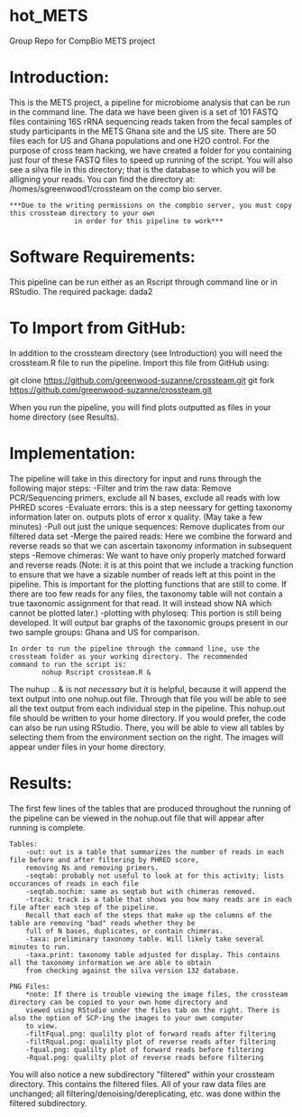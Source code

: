 # hot_METS
Group Repo for CompBio METS project

# Introduction:
  This is the METS project, a pipeline for microbiome analysis that can be run in the command line. The data we have been given is a set 
  of 101 FASTQ files containing 16S rRNA sequencing reads taken from the fecal samples of study participants in the METS Ghana site and 
  the US site. There are 50 files each for US and Ghana populations and one H2O control. For the purpose of cross team hacking, we have 
  created a folder for you containing just four of these FASTQ files to speed up running of the script. You will also see a silva file in 
  this directory; that is the database to which you will be alligning your reads. You can find the directory at: 
/homes/sgreenwood1/crossteam on the comp bio server. 

	***Due to the writing permissions on the compbio server, you must copy this crossteam directory to your own 
					in order for this pipeline to work***
          
# Software Requirements:
This pipeline can be run either as an Rscript through command line or in RStudio. The required package: dada2

# To Import from GitHub:
In addition to the crossteam directory (see Introduction) you will need the crossteam.R file to run the pipeline. 
Import this file from GitHub using:

git clone https://github.com/greenwood-suzanne/crossteam.git
git fork https://github.com/greenwood-suzanne/crossteam.git

When you run the pipeline, you will find plots outputted as files in your home directory (see Results).
  
# Implementation:
   The pipeline will take in this directory for input and runs through the following major steps:
      -Filter and trim the raw data: Remove PCR/Sequencing primers, exclude all N bases, exclude all reads with low PHRED scores
			-Evaluate errors: this is a step neessary for getting taxonomy information later on. outputs plots of
			error x quality. (May take a few minutes)
      -Pull out just the unique sequences: Remove duplicates from our filtered data set
      -Merge the paired reads: Here we combine the forward and reverse reads so that we can ascertain taxonomy information 
      in subsequent steps
      -Remove chimeras: We want to have only properly matched forward and reverse reads 
          (Note: it is at this point that we include a tracking function to ensure that we have a sizable number of reads left at this
          point in the pipeline. This is important for the plotting functions that are still to come. If there are too few reads for any 
          files, the taxonomy table will not contain a true taxonomic assignment for that read. It will instead show NA which cannot be 
          plotted later.)
      -plotting with phyloseq: This portion is still being developed. It will output bar graphs of the taxonomic groups present in our
      two sample groups: Ghana and US for comparison.

	In order to run the pipeline through the command line, use the crossteam folder as your working directory. The recommended 
	command to run the script is: 
			nohup Rscript crossteam.R &
The nuhup .. & is not *necessary* but it is helpful, because it will append the text output into one nohup.out file. Through that file
you will be able to see all the text output from each individual step in the pipeline. This nohup.out file should be written to your home 
directory. If you would prefer, the code can also be run using RStudio. There, you will be able to view all tables by selecting them from
the environment section on the right. The images will appear under files in your home directory. 
																																																																
# Results:																						
The first few lines of the tables that are produced throughout the running of the pipeline can be viewed in the nohup.out file that
will appear after running is complete.

	Tables:
		-out: out is a table that summarizes the number of reads in each file before and after filtering by PHRED score, 
		removing Ns and removing primers.
		-seqtab: probably not useful to look at for this activity; lists occurances of reads in each file
		-seqtab.nochim: same as seqtab but with chimeras removed. 
		-track: track is a table that shows you how many reads are in each file after each step of the pipeline. 
		Recall that each of the steps that make up the columns of the table are removing "bad" reads whether they be
		full of N bases, duplicates, or contain chimeras.
		-taxa: preliminary taxonomy table. Will likely take several minutes to run.
		-taxa.print: taxonomy table adjusted for display. This contains all the taxonomy information we are able to obtain
		from checking against the silva version 132 database.
			
	PNG Files:
		*note: If there is trouble viewing the image files, the crossteam directory can be copied to your own home directory and 
		viewed using RStudio under the files tab on the right. There is also the option of SCP-ing the images to your own computer
		to view.
		-filtFqual.png: qualilty plot of forward reads after filtering
		-filtRqual.png: qualilty plot of reverse reads after filtering
		-fqual.png: qualilty plot of forward reads before filtering
		-Rqual.png: qualilty plot of reverse reads before filtering
			
You will also notice a new subdirectory "filtered" within your crossteam directory. This contains the filtered files. 
All of your raw data files are unchanged; all filtering/denoising/dereplicating, etc. was done within the filtered subdirectory.
